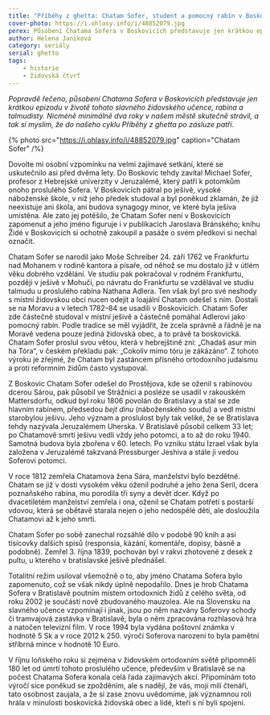 ```yaml
---
title: "Příběhy z ghetta: Chatam Sofer, student a pomocný rabín v Boskovicích"
cover-photo: https://i.ohlasy.info/i/48852079.jpg
perex: Působení Chatama Sofera v Boskovicích představuje jen krátkou epizodu v životě tohoto slavného židovského učence, rabína a talmudisty, ale do našeho cyklu Příběhy z ghetta jistě patří.
author: Helena Janíková
category: seriály
serial: ghetto
tags:
    - historie
    - židovská čtvrť
---
```


*Popravdě řečeno, působení Chatama Sofera v Boskovicích představuje jen krátkou epizodu v životě tohoto slavného židovského učence, rabína a talmudisty. Nicméně minimálně dva roky v našem městě skutečně strávil, a tak si myslím, že do našeho cyklu Příběhy z ghetta po zásluze patří.*

{% photo src="https://i.ohlasy.info/i/48852079.jpg" caption="Chatam Sofer" /%}

Dovolte mi osobní vzpomínku na velmi zajímavé setkání, které se uskutečnilo asi před dvěma lety. Do Boskovic tehdy zavítal Michael Sofer, profesor z Hebrejské univerzity v Jeruzalémě, který patří k potomkům onoho proslulého Sofera. V Boskovicích pátral po ješivě, vysoké náboženské škole, v níž jeho předek studoval a byl poněkud zklamán, že již neexistuje ani škola, ani budova synagogy minor, ve které byla ješiva umístěna. Ale zato jej potěšilo, že Chatam Sofer není v Boskovicích zapomenut a jeho jméno figuruje i v publikacích Jaroslava Bránského; knihu Židé v Boskovicích si ochotně zakoupil a pasáže o svém předkovi si nechal označit.

Chatam Sofer se narodil jako Moše Schreiber 24. září 1762 ve Frankfurtu nad Mohanem v rodině kantora a písaře, od něhož se mu dostalo již v útlém věku dobrého vzdělání. Ve studiu pak pokračoval v rodném Frankfurtu, později v ješivě v Mohuči, po návratu do Frankfurtu se vzdělával ve studiu talmudu u proslulého rabína Nathana Adlera. Ten však byl pro své neshody s místní židovskou obcí nucen odejít a loajální Chatam odešel s ním. Dostali se na Moravu a v letech 1782–84 se usadili v Boskovicích. Chatam Sofer zde částečně studoval v místní ješivě a částečně pomáhal Adlerovi jako pomocný rabín. Podle tradice se měl vyjádřit, že zcela správně a řádně je na Moravě vedena pouze jediná židovská obec, a to právě ta boskovická. Chatam Sofer proslul svou větou, která v hebrejštině zní: „Chadaš asur min ha Tóra“, v českém překladu pak: „Cokoliv mimo tóru je zákázáno“. Z tohoto výroku je zřejmé, že Chatam byl zastáncem přísného ortodoxního judaismu a proti reformním židům často vystupoval.

Z Boskovic Chatam Sofer odešel do Prostějova, kde se oženil s rabínovou dcerou Sárou, pak působil ve Strážnici a posléze se usadil v rakouském Mattersdorfu, odkud byl roku 1806 povolán do Bratislavy a stal se zde hlavním rabínem, předsedou *bejt dinu* (náboženského soudu) a vedl místní starobylou ješivu. Jeho význam a proslulost byly tak veliké, že se Bratislava tehdy nazývala Jeruzalémem Uherska. V Bratislavě působil celkem 33 let; po Chatamově smrti ješivu vedli vždy jeho potomci, a to až do roku 1940. Samotná budova byla zbořena v 60. letech. Po vzniku státu Izrael však byla založena v Jeruzalémě takzvaná Pressburger Jeshiva a stále ji vedou Soferovi potomci.

V roce 1812 zemřela Chatamova žena Sára, manželství bylo bezdětné. Chatam se již v dosti vysokém věku oženil podruhé a jeho žena Seril, dcera poznaňského rabína, mu porodila tři syny a devět dcer. Když po dvacetiletém manželství zemřela i ona, oženil se Chatam potřetí s postarší vdovou, která se obětavě starala nejen o jeho nedospělé děti, ale dosloužila Chatamovi až k jeho smrti.

Chatam Sofer po sobě zanechal rozsáhlé dílo v podobě 90 knih a asi tisícovky dalších spisů (responsia, kázání, komentáře, dopisy, básně a podobně). Zemřel 3. října 1839, pochován byl v rakvi zhotovené z desek z pultu, u kterého v bratislavské ješivě přednášel.

Totalitní režim usiloval všemožně o to, aby jméno Chatama Sofera bylo zapomenuto, což se však nikdy úplně nepodařilo. Dnes je hrob Chatama Sofera v Bratislavě poutním místem ortodoxních židů z celého světa, od roku 2002 je součástí nově zbudovaného mauzolea. Ale na Slovensku na slavného učence vzpomínají i jinak, jsou po něm nazvány Soferovy schody či tramvajová zastávka v Bratislavě, byla o něm zpracována rozhlasová hra a natočen televizní film. V roce 1994 byla vydána poštovní známka v hodnotě 5 Sk a v roce 2012 k 250. výročí Soferova narození to byla pamětní stříbrná mince v hodnotě 10 Euro.

V říjnu loňského roku si zejména v židovském ortodoxním světě připomněli 180 let od úmrtí tohoto proslulého učence, především v Bratislavě se na počest Chatama Sofera konala celá řada zajímavých akcí. Připomínám toto výročí sice poněkud se zpožděním, ale s nadějí, že vás, moji milí čtenáři, tato osobnost zaujala, a že si zase znovu uvědomíme, jak významnou roli hrála v minulosti boskovická židovská obec a lidé, kteří s ní byli spojeni.
